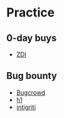 # Practice

## 0-day buys

- [ZDI](https://www.zerodayinitiative.com/)

## Bug bounty

- [Bugcrowd](https://bugcrowd.com/)
- [h1](https://hackerone.com)
- [intigriti](https://www.intigriti.com/)
